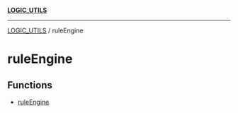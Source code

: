 [**LOGIC_UTILS**](../README.md)

***

[LOGIC_UTILS](../README.md) / ruleEngine

# ruleEngine

## Functions

- [ruleEngine](functions/ruleEngine.md)
